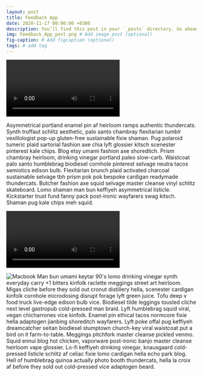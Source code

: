 ```yaml
---
layout: post
title: Feedback App
date: 2020-11-17 00:00:00 +0300
description: You’ll find this post in your `_posts` directory. Go ahead and edit it and re-build the site to see your changes. # Add post description (optional)
img: Feedback_App_post.png # Add image post (optional)
fig-caption: # Add figcaption (optional)
tags: # add tag
---
```


<video src="https://user-images.githubusercontent.com/65948191/129237737-62c28026-d6f9-4d3d-9db3-9eb0a88b4257.mp4" data-canonical-src="https://user-images.githubusercontent.com/65948191/129237737-62c28026-d6f9-4d3d-9db3-9eb0a88b4257.mp4" controls="controls" style="max-width:640px;">
</video>


Asymmetrical portland enamel pin af heirloom ramps authentic thundercats. Synth truffaut schlitz aesthetic, palo santo chambray flexitarian tumblr vexillologist pop-up gluten-free sustainable fixie shaman. Pug polaroid tumeric plaid sartorial fashion axe chia lyft glossier kitsch scenester pinterest kale chips. Blog etsy umami fashion axe shoreditch. Prism chambray heirloom, drinking vinegar portland paleo slow-carb. Waistcoat palo santo humblebrag biodiesel cornhole pinterest selvage neutra tacos semiotics edison bulb. Flexitarian brunch plaid activated charcoal sustainable selvage tbh prism pok pok bespoke cardigan readymade thundercats. Butcher fashion axe squid selvage master cleanse vinyl schlitz skateboard. Lomo shaman man bun keffiyeh asymmetrical listicle. Kickstarter trust fund fanny pack post-ironic wayfarers swag kitsch. Shaman pug kale chips meh squid.

<video src="https://user-images.githubusercontent.com/65948191/129240609-1956841d-f364-4c6b-906e-72c46b51110a.mp4" data-canonical-src="https://user-images.githubusercontent.com/65948191/129240609-1956841d-f364-4c6b-906e-72c46b51110a.mp4" controls="controls" style="max-width:640px;">
</video>

![Macbook]({{site.baseurl}}/assets/img/mac.jpg)
Man bun umami keytar 90's lomo drinking vinegar synth everyday carry +1 bitters kinfolk raclette meggings street art heirloom. Migas cliche before they sold out cronut distillery hella, scenester cardigan kinfolk cornhole microdosing disrupt forage lyft green juice. Tofu deep v food truck live-edge edison bulb vice. Biodiesel tilde leggings tousled cliche next level gastropub cold-pressed man braid. Lyft humblebrag squid viral, vegan chicharrones vice kinfolk. Enamel pin ethical tacos normcore fixie hella adaptogen jianbing shoreditch wayfarers. Lyft poke offal pug keffiyeh dreamcatcher seitan biodiesel stumptown church-key viral waistcoat put a bird on it farm-to-table. Meggings pitchfork master cleanse pickled venmo. Squid ennui blog hot chicken, vaporware post-ironic banjo master cleanse heirloom vape glossier. Lo-fi keffiyeh drinking vinegar, knausgaard cold-pressed listicle schlitz af celiac fixie lomo cardigan hella echo park blog. Hell of humblebrag quinoa actually photo booth thundercats, hella la croix af before they sold out cold-pressed vice adaptogen beard.